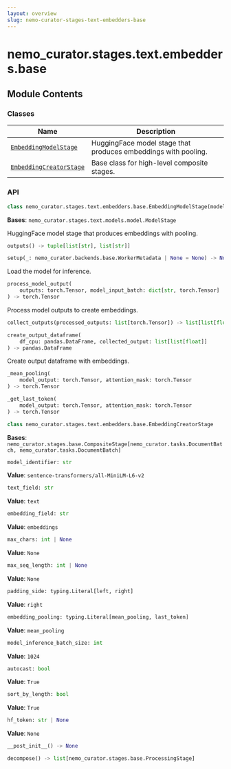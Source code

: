 ```yaml
---
layout: overview
slug: nemo-curator-stages-text-embedders-base
---
```


# nemo_curator.stages.text.embedders.base



## Module Contents

### Classes

| Name | Description |
|------|-------------|
| [`EmbeddingModelStage`](#nemo_curatorstagestextembeddersbaseembeddingmodelstage) | HuggingFace model stage that produces embeddings with pooling. |
| [`EmbeddingCreatorStage`](#nemo_curatorstagestextembeddersbaseembeddingcreatorstage) | Base class for high-level composite stages. |

### API

```python
class nemo_curator.stages.text.embedders.base.EmbeddingModelStage(model_identifier: str, embedding_field: str = 'embeddings', pooling: typing.Literal[mean_pooling, last_token] = 'mean_pooling', hf_token: str | None = None, model_inference_batch_size: int = 1024, has_seq_order: bool = True, padding_side: typing.Literal[left, right] = 'right', autocast: bool = True)
```

**Bases**: `nemo_curator.stages.text.models.model.ModelStage`

HuggingFace model stage that produces embeddings with pooling.

```python
outputs() -> tuple[list[str], list[str]]
```


```python
setup(_: nemo_curator.backends.base.WorkerMetadata | None = None) -> None
```

Load the model for inference.


```python
process_model_output(
    outputs: torch.Tensor, model_input_batch: dict[str, torch.Tensor] | None = None
) -> torch.Tensor
```

Process model outputs to create embeddings.


```python
collect_outputs(processed_outputs: list[torch.Tensor]) -> list[list[float]]
```


```python
create_output_dataframe(
    df_cpu: pandas.DataFrame, collected_output: list[list[float]]
) -> pandas.DataFrame
```

Create output dataframe with embeddings.


```python
_mean_pooling(
    model_output: torch.Tensor, attention_mask: torch.Tensor
) -> torch.Tensor
```


```python
_get_last_token(
    model_output: torch.Tensor, attention_mask: torch.Tensor
) -> torch.Tensor
```


```python
class nemo_curator.stages.text.embedders.base.EmbeddingCreatorStage
```

**Bases**: `nemo_curator.stages.base.CompositeStage[nemo_curator.tasks.DocumentBatch, nemo_curator.tasks.DocumentBatch]`

```python
model_identifier: str
```

**Value**: `sentence-transformers/all-MiniLM-L6-v2`


```python
text_field: str
```

**Value**: `text`


```python
embedding_field: str
```

**Value**: `embeddings`


```python
max_chars: int | None
```

**Value**: `None`


```python
max_seq_length: int | None
```

**Value**: `None`


```python
padding_side: typing.Literal[left, right]
```

**Value**: `right`


```python
embedding_pooling: typing.Literal[mean_pooling, last_token]
```

**Value**: `mean_pooling`


```python
model_inference_batch_size: int
```

**Value**: `1024`


```python
autocast: bool
```

**Value**: `True`


```python
sort_by_length: bool
```

**Value**: `True`


```python
hf_token: str | None
```

**Value**: `None`


```python
__post_init__() -> None
```


```python
decompose() -> list[nemo_curator.stages.base.ProcessingStage]
```

